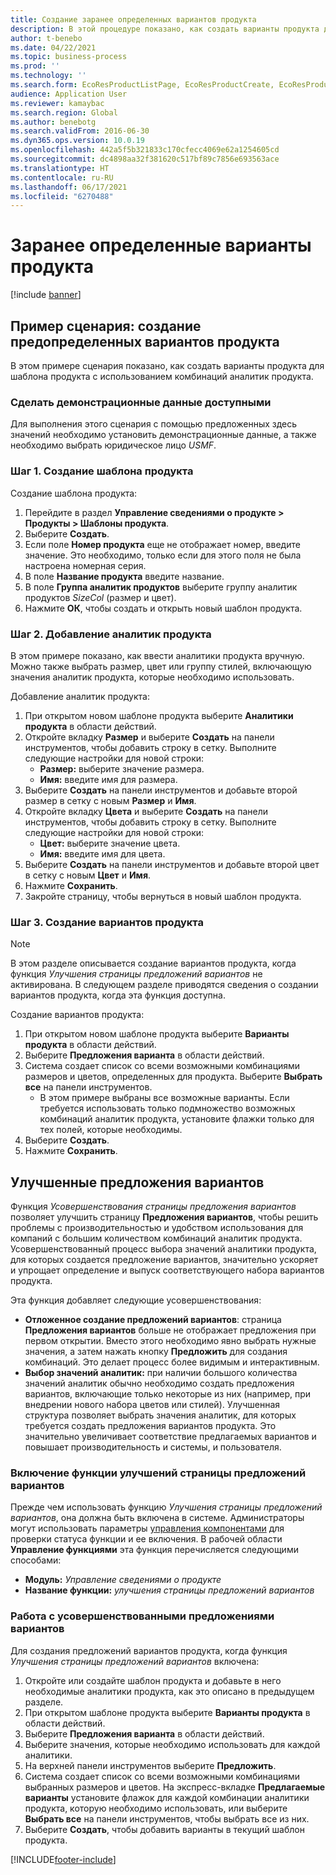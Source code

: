 ```yaml
---
title: Создание заранее определенных вариантов продукта
description: В этой процедуре показано, как создать варианты продукта для шаблона продукта с использованием комбинаций аналитик продукта.
author: t-benebo
ms.date: 04/22/2021
ms.topic: business-process
ms.prod: ''
ms.technology: ''
ms.search.form: EcoResProductListPage, EcoResProductCreate, EcoResProductDetails, EcoResProductMasterDimension, EcoResProductVariants, EcoResProductVariantSuggestions, EcoResProductVariantsPendingReleaseFormPart, EcoResProductVariantSuggestionsEnhanced
audience: Application User
ms.reviewer: kamaybac
ms.search.region: Global
ms.author: benebotg
ms.search.validFrom: 2016-06-30
ms.dyn365.ops.version: 10.0.19
ms.openlocfilehash: 442a5f5b321833c170cfecc4069e62a1254605cd
ms.sourcegitcommit: dc4898aa32f381620c517bf89c7856e693563ace
ms.translationtype: HT
ms.contentlocale: ru-RU
ms.lasthandoff: 06/17/2021
ms.locfileid: "6270488"
---
```

# <a name="predefined-product-variants"></a>Заранее определенные варианты продукта

[!include [banner](../../includes/banner.md)]

## <a name="example-scenario-create-predefined-product-variants"></a>Пример сценария: создание предопределенных вариантов продукта

В этом примере сценария показано, как создать варианты продукта для шаблона продукта с использованием комбинаций аналитик продукта.

### <a name="make-demo-data-available"></a>Сделать демонстрационные данные доступными

Для выполнения этого сценария с помощью предложенных здесь значений необходимо установить демонстрационные данные, а также необходимо выбрать юридическое лицо *USMF*.

### <a name="step-1-create-a-product-master"></a>Шаг 1. Создание шаблона продукта

Создание шаблона продукта:

1. Перейдите в раздел **Управление сведениями о продукте > Продукты > Шаблоны продукта**.
1. Выберите **Создать**.
1. Если поле **Номер продукта** еще не отображает номер, введите значение. Это необходимо, только если для этого поля не была настроена номерная серия.
1. В поле **Название продукта** введите название.
1. В поле **Группа аналитик продуктов** выберите группу аналитик продуктов *SizeCol* (размер и цвет).
1. Нажмите **ОК**, чтобы создать и открыть новый шаблон продукта.

### <a name="step-2-add-product-dimensions"></a>Шаг 2. Добавление аналитик продукта

В этом примере показано, как ввести аналитики продукта вручную. Можно также выбрать размер, цвет или группу стилей, включающую значения аналитик продукта, которые необходимо использовать.

Добавление аналитик продукта:

1. При открытом новом шаблоне продукта выберите **Аналитики продукта** в области действий.
1. Откройте вкладку **Размер** и выберите **Создать** на панели инструментов, чтобы добавить строку в сетку. Выполните следующие настройки для новой строки:
    - **Размер:** выберите значение размера.
    - **Имя:** введите имя для размера.
1. Выберите **Создать** на панели инструментов и добавьте второй размер в сетку с новым **Размер** и **Имя**.
1. Откройте вкладку **Цвета** и выберите **Создать** на панели инструментов, чтобы добавить строку в сетку. Выполните следующие настройки для новой строки:
    - **Цвет:** выберите значение цвета.
    - **Имя:** введите имя для цвета.
1. Выберите **Создать** на панели инструментов и добавьте второй цвет в сетку с новым **Цвет** и **Имя**.
1. Нажмите **Сохранить**.
1. Закройте страницу, чтобы вернуться в новый шаблон продукта.

### <a name="step-3-generate-product-variants"></a>Шаг 3. Создание вариантов продукта

> [!NOTE]
> В этом разделе описывается создание вариантов продукта, когда функция *Улучшения страницы предложений вариантов* не активирована. В следующем разделе приводятся сведения о создании вариантов продукта, когда эта функция доступна.

Создание вариантов продукта:

1. При открытом новом шаблоне продукта выберите **Варианты продукта** в области действий.
1. Выберите **Предложения варианта** в области действий.
1. Система создает список со всеми возможными комбинациями размеров и цветов, определенных для продукта. Выберите **Выбрать все** на панели инструментов.
    - В этом примере выбраны все возможные варианты. Если требуется использовать только подмножество возможных комбинаций аналитик продукта, установите флажки только для тех полей, которые необходимы.  
1. Выберите **Создать**.
1. Нажмите **Сохранить**.

## <a name="improved-variant-suggestions"></a>Улучшенные предложения вариантов

Функция *Усовершенствования страницы предложения вариантов* позволяет улучшить страницу **Предложения вариантов**, чтобы решить проблемы с производительностью и удобством использования для компаний с большим количеством комбинаций аналитик продукта. Усовершенствованный процесс выбора значений аналитики продукта, для которых создается предложение вариантов, значительно ускоряет и упрощает определение и выпуск соответствующего набора вариантов продукта.

Эта функция добавляет следующие усовершенствования:

- **Отложенное создание предложений вариантов**: страница **Предложения вариантов** больше не отображает предложения при первом открытии. Вместо этого необходимо явно выбрать нужные значения, а затем нажать кнопку **Предложить** для создания комбинаций. Это делает процесс более видимым и интерактивным.
- **Выбор значений аналитик:** при наличии большого количества значений аналитик обычно необходимо создать предложения вариантов, включающие только некоторые из них (например, при внедрении нового набора цветов или стилей). Улучшенная структура позволяет выбрать значения аналитик, для которых требуется создать предложения вариантов продукта. Это значительно увеличивает соответствие предлагаемых вариантов и повышает производительность и системы, и пользователя.

### <a name="turn-on-the-variant-suggestions-page-improvements-feature"></a>Включение функции улучшений страницы предложений вариантов

Прежде чем использовать функцию *Улучшения страницы предложений вариантов*, она должна быть включена в системе. Администраторы могут использовать параметры [управления компонентами](../../../fin-ops-core/fin-ops/get-started/feature-management/feature-management-overview.md) для проверки статуса функции и ее включения. В рабочей области **Управление функциями** эта функция перечисляется следующими способами:

- **Модуль:** *Управление сведениями о продукте*
- **Название функции:** *улучшения страницы предложений вариантов*

### <a name="work-with-the-improved-variant-suggestions"></a>Работа с усовершенствованными предложениями вариантов

Для создания предложений вариантов продукта, когда функция *Улучшения страницы предложений вариантов* включена:

1. Откройте или создайте шаблон продукта и добавьте в него необходимые аналитики продукта, как это описано в предыдущем разделе.
1. При открытом шаблоне продукта выберите **Варианты продукта** в области действий.
1. Выберите **Предложения варианта** в области действий.
1. Выберите значения, которые необходимо использовать для каждой аналитики.
1. На верхней панели инструментов выберите **Предложить**.
1. Система создает список со всеми возможными комбинациями выбранных размеров и цветов. На экспресс-вкладке **Предлагаемые варианты** установите флажок для каждой комбинации аналитики продукта, которую необходимо использовать, или выберите **Выбрать все** на панели инструментов, чтобы выбрать все из них.  
1. Выберите **Создать**, чтобы добавить варианты в текущий шаблон продукта.

[!INCLUDE[footer-include](../../../includes/footer-banner.md)]
